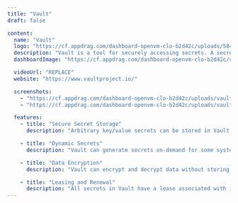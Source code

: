 ```yaml
---
title: "Vault"
draft: false

content:
  name: "Vault"
  logo: "https://cf.appdrag.com/dashboard-openvm-clo-b2d42c/uploads/58482b3ccef1014c0b5e4a25-VKo3.png"
  description: "Vault is a tool for securely accessing secrets. A secret is anything that you want to tightly control access to, such as API keys, passwords, certificates, and more. Vault provides a unified interface to any secret, while providing tight access control and recording a detailed audit log."
  dashboardImage: "https://cf.appdrag.com/dashboard-openvm-clo-b2d42c/uploads/vault2-qqyl.png"

  videoUrl: "REPLACE"
  website: "https://www.vaultproject.io/"

  screenshots:
    - "https://cf.appdrag.com/dashboard-openvm-clo-b2d42c/uploads/vault2-qqyl.png"
    - "https://cf.appdrag.com/dashboard-openvm-clo-b2d42c/uploads/vault1-sUyc.png"

  features:
    - title: "Secure Secret Storage"
      description: "Arbitrary key/value secrets can be stored in Vault. Vault encrypts these secrets prior to writing them to persistent storage, so gaining access to the raw storage isn't enough to access your secrets."

    - title: "Dynamic Secrets"
      description: "Vault can generate secrets on-demand for some systems, such as AWS or SQL databases"

    - title: "Data Encryption"
      description: "Vault can encrypt and decrypt data without storing it. This allows security teams to define encryption parameters and developers to store encrypted data in a location such as a SQL database without having to design their own encryption methods."

    - title: "Leasing and Renewal"
      description: "All secrets in Vault have a lease associated with it. At the end of the lease, Vault will automatically revoke that secret. Clients are able to renew leases via built-in renew APIs."
---
```

